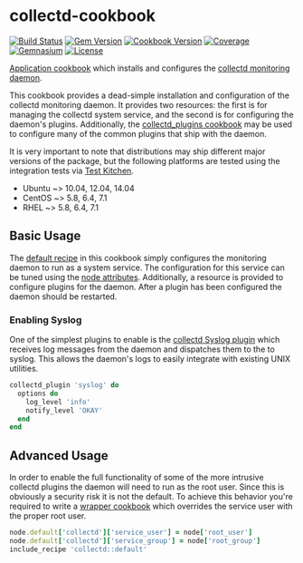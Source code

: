 # collectd-cookbook
[![Build Status](https://img.shields.io/travis/coderanger/chef-collectd.svg)](https://travis-ci.org/coderanger/chef-collectd)
[![Gem Version](https://img.shields.io/gem/v/poise.svg)](https://rubygems.org/gems/poise)
[![Cookbook Version](https://img.shields.io/cookbook/v/poise.svg)](https://supermarket.chef.io/cookbooks/poise)
[![Coverage](https://img.shields.io/codecov/c/github/coderanger/chef-collectd.svg)](https://codecov.io/github/coderanger/chef-collectd)
[![Gemnasium](https://img.shields.io/gemnasium/coderanger/chef-collectd.svg)](https://gemnasium.com/coderanger/chef-collectd)
[![License](https://img.shields.io/badge/license-Apache_2-blue.svg)](https://www.apache.org/licenses/LICENSE-2.0)

[Application cookbook][0] which installs and configures the
[collectd monitoring daemon][1].

This cookbook provides a dead-simple installation and configuration of
the collectd monitoring daemon. It provides two resources: the first
is for managing the collectd system service, and the second is for
configuring the daemon's plugins. Additionally, the
[collectd_plugins cookbook][4] may be used to configure many of the
common plugins that ship with the daemon.

It is very important to note that distributions may ship different
major versions of the package, but the following platforms are tested
using the integration tests via [Test Kitchen][2].
- Ubuntu ~> 10.04, 12.04, 14.04
- CentOS ~> 5.8, 6.4, 7.1
- RHEL ~> 5.8, 6.4, 7.1

## Basic Usage
The [default recipe](recipes/default.rb) in this cookbook simply
configures the monitoring daemon to run as a system service. The
configuration for this service can be tuned using the
[node attributes](attributes/default.rb). Additionally, a resource is
provided to configure plugins for the daemon. After a plugin has been
configured the daemon should be restarted.

### Enabling Syslog
One of the simplest plugins to enable is the [collectd Syslog plugin][3]
which receives log messages from the daemon and dispatches them to the
to syslog. This allows the daemon's logs to easily integrate with
existing UNIX utilities.
```ruby
collectd_plugin 'syslog' do
  options do
    log_level 'info'
    notify_level 'OKAY'
  end
end
```

## Advanced Usage
In order to enable the full functionality of some of the more
intrusive collectd plugins the daemon will need to run as the root
user. Since this is obviously a security risk it is not the default.
To achieve this behavior you're required to write a
[wrapper cookbook][5] which overrides the service user with the proper
root user.
```ruby
node.default['collectd']['service_user'] = node['root_user']
node.default['collectd']['service_group'] = node['root_group']
include_recipe 'collectd::default'
```

[0]: http://blog.vialstudios.com/the-environment-cookbook-pattern#theapplicationcookbook
[1]: https://collectd.org
[2]: https://github.com/test-kitchen/test-kitchen
[3]: https://collectd.org/wiki/index.php/Plugin:SysLog
[4]: https://github.com/coderanger/chef-collectd_plugins
[5]: http://blog.vialstudios.com/the-environment-cookbook-pattern/#thewrappercookbook
